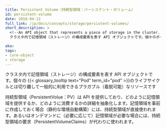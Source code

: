 ```yaml
---
title: Persistent Volume（持続型領域：パーシステント・ボリューム）
id: persistent-volume
date: 2018-04-12
full_link: /jp/docs/concepts/storage/persistent-volumes/
short_description: >
  <!--An API object that represents a piece of storage in the cluster. Available as a general, pluggable resource that persists beyond the lifecycle of any individual Pod.-->
  クラスタ内で記憶領域（ストレージ）の構成要素を表す API オブジェクトです。個々のポッドのライフサイクルとは切り離して一般的に利用できるプラガブル（着脱可能）なリソースです。

aka: 
tags:
- core-object
- storage
---
```

 <!--An API object that represents a piece of storage in the cluster. Available as a general, pluggable resource that persists beyond the lifecycle of any individual {{< glossary_tooltip text="Pod" term_id="pod" >}}.-->
 クラスタ内で記憶領域（ストレージ）の構成要素を表す API オブジェクトです。個々の {{< glossary_tooltip text="Pod" term_id="pod" >}}のライフサイクルとは切り離して一般的に利用できるプラガブル（着脱可能）なリソースです

<!--more--> 

<!--
PersistentVolumes (PVs) provide an API that abstracts details of how storage is provided from how it is consumed.
PVs are used directly in scenarios where storage can be created ahead of time (static provisioning).
For scenarios that require on-demand storage (dynamic provisioning), PersistentVolumeClaims (PVCs) are used instead.
-->
持続型領域（PersistentVolue：PV）は API を提供しており、どのように記憶領域を提供するか、どのように消費するかの詳細を抽象化します。記憶領域を事前に作成しておく場合（静的な環境自動構築）には、持続型領域が直接使われます。あるいはオンデマンドに（必要に応じて）記憶領域が必要な場合には、持続型領域の要求（PersistentVolumeClaims）が代わりに使われます。
